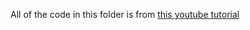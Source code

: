 All of the code in this folder is from [this youtube tutorial](https://www.youtube.com/watch?v=1ziLWXVCzRg)

